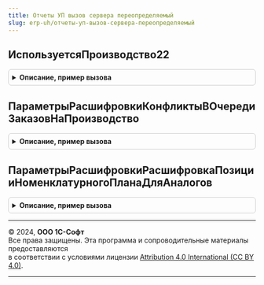 ```yaml
---
title: Отчеты УП вызов сервера переопределяемый
slug: erp-uh/отчеты-уп-вызов-сервера-переопределяемый
---
```



## ИспользуетсяПроизводство22
<details style="margin: 1em 0; padding: 0.5em; border: 1px solid #ccc; border-radius: 6px;">

<summary style="font-weight: bold; cursor: pointer;">Описание, пример вызова</summary>

```bsl

//++ НЕ УТКА

// Вызывается из модуля ОтчетыУПКлиентПереопределяемый для отчета "ЗагрузкаВидовРабочихЦентров".
//
// Возвращаемое значение:
//	Булево - флаг использования подсистемы управления производством версии 2.2
//
Функция ИспользуетсяПроизводство22() Экспорт
```

Пример вызова
```bsl
Результат = ОтчетыУПВызовСервераПереопределяемый.ИспользуетсяПроизводство22() 
```
</details>

## ПараметрыРасшифровкиКонфликтыВОчередиЗаказовНаПроизводство
<details style="margin: 1em 0; padding: 0.5em; border: 1px solid #ccc; border-radius: 6px;">

<summary style="font-weight: bold; cursor: pointer;">Описание, пример вызова</summary>

```bsl

// Вызывается из модуля ОтчетыУПКлиентПереопределяемый для отчета "КонфликтыВОчередиЗаказовНаПроизводство".
//
// Параметры:
//	Расшифровка - ИдентификаторРасшифровкиКомпоновкиДанных - Расшифровка отчета
//	АдресДанныхРасшифровки - Строка - Адрес временного хранилища данных расшифровки
//
// Возвращаемое значение:
//	Структура
//
Функция ПараметрыРасшифровкиКонфликтыВОчередиЗаказовНаПроизводство(Расшифровка, АдресДанныхРасшифровки) Экспорт
```

Пример вызова
```bsl
Результат = ОтчетыУПВызовСервераПереопределяемый.ПараметрыРасшифровкиКонфликтыВОчередиЗаказовНаПроизводство(Расшифровка, АдресДанныхРасшифровки) 
```
</details>

## ПараметрыРасшифровкиРасшифровкаПозицииНоменклатурногоПланаДляАналогов
<details style="margin: 1em 0; padding: 0.5em; border: 1px solid #ccc; border-radius: 6px;">

<summary style="font-weight: bold; cursor: pointer;">Описание, пример вызова</summary>

```bsl

// Формирует параметры расшифровки аналогов
//
// Параметры:
//  ПараметрыДействия    - см. ОтчетыУПКлиентПереопределяемый.ВыполнитьДействиеРасшифровки.ПараметрыДействия
//  ПараметрыРасшифровки - см. ОтчетыУПКлиентПереопределяемый.ВыполнитьДействиеРасшифровки.ПараметрыРасшифровки
//
// Возвращаемое значение:
//  см. АналогиМатериалов.ПараметрыВыбораАналогов
//
Функция ПараметрыРасшифровкиРасшифровкаПозицииНоменклатурногоПланаДляАналогов( Экспорт
```

Пример вызова
```bsl
Результат = ОтчетыУПВызовСервераПереопределяемый.ПараметрыРасшифровкиРасшифровкаПозицииНоменклатурногоПланаДляАналогов();
```
</details>

---

© 2024, **ООО 1С-Софт**  
Все права защищены. Эта программа и сопроводительные материалы предоставляются  
в соответствии с условиями лицензии [Attribution 4.0 International (CC BY 4.0)](https://creativecommons.org/licenses/by/4.0/legalcode).

---
